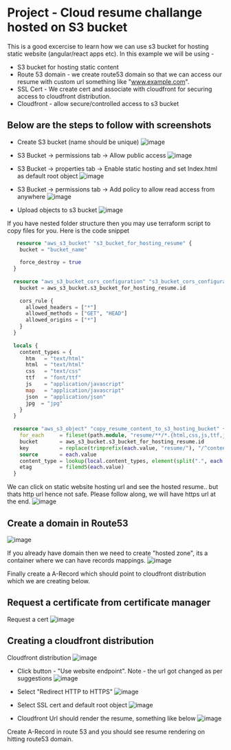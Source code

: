 # Project - Cloud resume challange hosted on S3 bucket
This is a good excercise to learn how we can use s3 bucket for hosting static website (angular/react apps etc). In this example we will be using - 
   - S3 bucket for hosting static content
   - Route 53 domain - we create route53 domain so that we can access our resume with custom url something like "www.example.com". 
   - SSL Cert - We create cert and associate with cloudfront for securing access to cloudfront distribution.
   - Cloudfront - allow secure/controlled access to s3 bucket
## Below are the steps to follow with screenshots

- Create S3 bucket (name should be unique)
![image](https://github.com/vikas4338/cloud-stuff/assets/13362154/a74629df-8d43-4349-af15-e481f51dc264)

- S3 Bucket -> permissions tab -> Allow public access
![image](https://github.com/vikas4338/cloud-stuff/assets/13362154/1a7fe35c-9784-4900-8784-0a54ef97770b)

- S3 Bucket -> properties tab -> Enable static hosting and set Index.html as default root object
![image](https://github.com/vikas4338/cloud-stuff/assets/13362154/eaed8736-fea6-44e7-b0ce-941e20ed0c99)

- S3 Bucket -> permissions tab -> Add policy to allow read access from anywhere
![image](https://github.com/vikas4338/cloud-stuff/assets/13362154/b2a20681-0b86-4f1d-a991-531be0eee95a)

- Upload objects to s3 bucket 
![image](https://github.com/vikas4338/cloud-stuff/assets/13362154/e84c5f6a-2ce7-4332-8120-973ff3fc3174)

If you have nested folder structure then you may use terraform script to copy files for you. Here is the code snippet 

```terraform
   resource "aws_s3_bucket" "s3_bucket_for_hosting_resume" {
    bucket = "bucket_name"
    
    force_destroy = true
  }
  
  resource "aws_s3_bucket_cors_configuration" "s3_bucket_cors_configurations" {
    bucket = aws_s3_bucket.s3_bucket_for_hosting_resume.id
  
    cors_rule {
      allowed_headers = ["*"]
      allowed_methods = ["GET", "HEAD"]
      allowed_origins = ["*"]
    }
  }
  
  locals {
    content_types = {
      htm   = "text/html"
      html  = "text/html"
      css   = "text/css"
      ttf   = "font/ttf"
      js    = "application/javascript"
      map   = "application/javascript"
      json  = "application/json"
      jpg  = "jpg"
    }
  }
  
  resource "aws_s3_object" "copy_resume_content_to_s3_hosting_bucket" {
    for_each     = fileset(path.module, "resume/**/*.{html,css,js,ttf,js,map,json,jpg}")
    bucket       = aws_s3_bucket.s3_bucket_for_hosting_resume.id
    key          = replace(trimprefix(each.value, "resume/"), "/^content//", "")
    source       = each.value
    content_type = lookup(local.content_types, element(split(".", each.value), length(split(".", each.value)) - 1), "text/plain")
    etag         = filemd5(each.value)
  }
```

We can click on static website hosting url and see the hosted resume.. but thats http url hence not safe. Please follow along, we will have https url at the end. 
![image](https://github.com/vikas4338/cloud-stuff/assets/13362154/38c8ccc0-17ee-45f6-8754-0659a677da10)

## Create a domain in Route53
![image](https://github.com/vikas4338/cloud-stuff/assets/13362154/0787b474-81aa-430a-81a9-084a436b47f4)

If you already have domain then we need to create "hosted zone", its a container where we can have records mappings. 
![image](https://github.com/vikas4338/cloud-stuff/assets/13362154/2a3bccb2-c900-4635-91bc-af51306a0041)

Finally create a A-Record which should point to cloudfront distribution which we are creating below. 

## Request a certificate from certificate manager

Request a cert
![image](https://github.com/vikas4338/cloud-stuff/assets/13362154/aa181e35-eed5-42be-abf2-9e12b4c31bb4)

## Creating a cloudfront distribution
Cloudfront distribution
![image](https://github.com/vikas4338/cloud-stuff/assets/13362154/363bffc4-61a0-4527-a412-a9b3a4be9003)

- Click button - "Use website endpoint". Note - the url got changed as per suggestions
![image](https://github.com/vikas4338/cloud-stuff/assets/13362154/82791e8e-89fa-457e-898e-9824c97023aa)

- Select "Redirect HTTP to HTTPS"
![image](https://github.com/vikas4338/cloud-stuff/assets/13362154/1e239506-06d1-44df-b5dd-a64e30059726)

- Select SSL cert and default root object
![image](https://github.com/vikas4338/cloud-stuff/assets/13362154/13a294ec-225d-4bf9-b02d-65898ec40363)

- Cloudfront Url should render the resume, something like below
![image](https://github.com/vikas4338/cloud-stuff/assets/13362154/05658626-69e5-432f-b0e1-5128a1e8f59a)

Create A-Record in route 53 and you should see resume rendering on hitting route53 domain.
